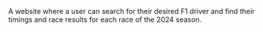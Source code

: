 A website where a user can search for their desired F1 driver and find their timings and race results for each race of the 2024 season.
